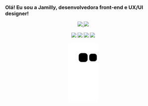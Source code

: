 ### Olá! Eu sou a Jamilly, desenvolvedora front-end e UX/UI designer!

<div align="center">
  <a href="https://github.com/jamillyp">
  <img height="180em" src="https://github-readme-stats.vercel.app/api?username=jamillyp&show_icons=true&theme=dracula&include_all_commits=true&count_private=true"/>
  <img height="180em" src="https://github-readme-stats.vercel.app/api/top-langs/?username=jamillyp&layout=compact&langs_count=7&theme=dracula"/>
</div>

<div align="center">
  <br>
  <a href="https://instagram.com/pinheiromilly" target="_blank"><img src="https://img.shields.io/badge/-Instagram-%23E4405F?style=for-the-badge&logo=instagram&logoColor=white" target="_blank"></a>
  <a href = "mailto:jamillypinheirolima@gmail.com"><img src="https://img.shields.io/badge/-Gmail-%23333?style=for-the-badge&logo=gmail&logoColor=white" target="_blank"></a>
  <a href="https://www.linkedin.com/in/jamillypl/" target="_blank"><img src="https://img.shields.io/badge/-LinkedIn-%230077B5?style=for-the-badge&logo=linkedin&logoColor=white" target="_blank"></a>
  <a href="https://www.behance.net/jamillyp" target="_blank"><img src="https://img.shields.io/badge/Behance-0054F7?style=for-the-badge&logo=behance&logoColor=white"></a>

  ![Snake animation](https://github.com/rafaballerini/rafaballerini/blob/output/github-contribution-grid-snake.svg)
 
</div>


